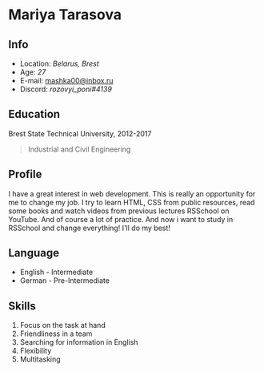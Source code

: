 # Mariya Tarasova

## Info
- Location: *Belarus, Brest*
- Age: *27*
- E-mail: mashka00@inbox.ru
- Discord: *rozovyi_poni#4139*

## Education
Brest State Technical University, 2012-2017

>Industrial and Civil Engineering

## Profile
I have a great interest in web development. This is really an opportunity for me to change my job. I try to learn HTML, CSS from public resources, read some books and watch videos from previous lectures RSSchool on YouTube. And of course a lot of practice. And now i want to study in RSSchool and change everything! I'll do my best!

## Language
- English - Intermediate
- German - Pre-Intermediate

## Skills
1. Focus on the task at hand
2. Friendliness in a team
3. Searching for information in English
4. Flexibility
5. Multitasking
